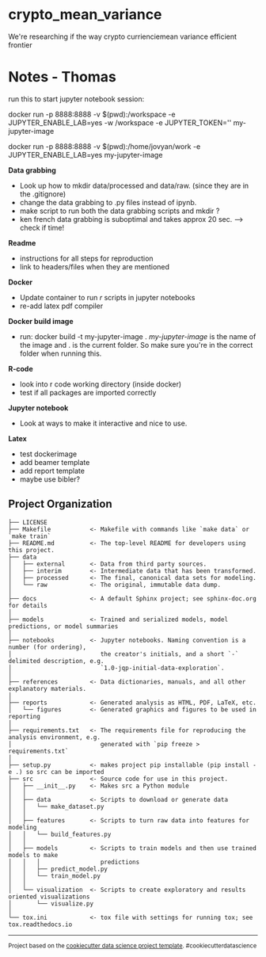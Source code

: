 crypto_mean_variance
==============================

We're researching if the way crypto currienciemean variance efficient frontier

# Notes - Thomas
run this to start jupyter notebook session:

docker run -p 8888:8888 -v $(pwd):/workspace -e JUPYTER_ENABLE_LAB=yes -w /workspace -e JUPYTER_TOKEN='' my-jupyter-image

docker run -p 8888:8888 -v $(pwd):/home/jovyan/work -e JUPYTER_ENABLE_LAB=yes my-jupyter-image


**Data grabbing**
* Look up how to mkdir data/processed and data/raw. (since they are in the .gitignore)
* change the data grabbing to .py files instead of ipynb.
* make script to run both the data grabbing scripts and mkdir ?
* ken french data grabbing is suboptimal and takes approx 20 sec. --> check if time!

**Readme**
* instructions for all steps for reproduction
* link to headers/files when they are mentioned

**Docker**
* Update container to run *r* scripts in jupyter notebooks
* re-add latex pdf compiler 

**Docker build image**
* run: docker build -t my-jupyter-image .
*my-jupyter-image* is the name of the image and . is the current folder. So make sure you're in the correct folder when running this. 

**R-code**
 * look into r code working directory (inside docker)
 * test if all packages are imported correctly

**Jupyter notebook**
* Look at ways to make it interactive and nice to use. 

**Latex**
* test dockerimage
* add beamer template
* add report template
 * maybe use bibler?



Project Organization
------------

    ├── LICENSE
    ├── Makefile           <- Makefile with commands like `make data` or `make train`
    ├── README.md          <- The top-level README for developers using this project.
    ├── data
    │   ├── external       <- Data from third party sources.
    │   ├── interim        <- Intermediate data that has been transformed.
    │   ├── processed      <- The final, canonical data sets for modeling.
    │   └── raw            <- The original, immutable data dump.
    │
    ├── docs               <- A default Sphinx project; see sphinx-doc.org for details
    │
    ├── models             <- Trained and serialized models, model predictions, or model summaries
    │
    ├── notebooks          <- Jupyter notebooks. Naming convention is a number (for ordering),
    │                         the creator's initials, and a short `-` delimited description, e.g.
    │                         `1.0-jqp-initial-data-exploration`.
    │
    ├── references         <- Data dictionaries, manuals, and all other explanatory materials.
    │
    ├── reports            <- Generated analysis as HTML, PDF, LaTeX, etc.
    │   └── figures        <- Generated graphics and figures to be used in reporting
    │
    ├── requirements.txt   <- The requirements file for reproducing the analysis environment, e.g.
    │                         generated with `pip freeze > requirements.txt`
    │
    ├── setup.py           <- makes project pip installable (pip install -e .) so src can be imported
    ├── src                <- Source code for use in this project.
    │   ├── __init__.py    <- Makes src a Python module
    │   │
    │   ├── data           <- Scripts to download or generate data
    │   │   └── make_dataset.py
    │   │
    │   ├── features       <- Scripts to turn raw data into features for modeling
    │   │   └── build_features.py
    │   │
    │   ├── models         <- Scripts to train models and then use trained models to make
    │   │   │                 predictions
    │   │   ├── predict_model.py
    │   │   └── train_model.py
    │   │
    │   └── visualization  <- Scripts to create exploratory and results oriented visualizations
    │       └── visualize.py
    │
    └── tox.ini            <- tox file with settings for running tox; see tox.readthedocs.io


--------


<p><small>Project based on the <a target="_blank" href="https://drivendata.github.io/cookiecutter-data-science/">cookiecutter data science project template</a>. #cookiecutterdatascience</small></p>


